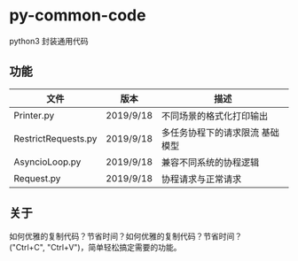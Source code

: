 # py-common-code
python3 封装通用代码


## 功能

|文件                |版本           |描述                          |
|--------------------|---------------|------------------------------|
|Printer.py          |2019/9/18      |不同场景的格式化打印输出       |
|RestrictRequests.py |2019/9/18      |多任务协程下的请求限流 基础模型 |
|AsyncioLoop.py      |2019/9/18      |兼容不同系统的协程逻辑         |
|Request.py          |2019/9/18      |协程请求与正常请求             |


## 关于
如何优雅的复制代码？节省时间？如何优雅的复制代码？节省时间？  
("Ctrl+C", "Ctrl+V")，简单轻松搞定需要的功能。